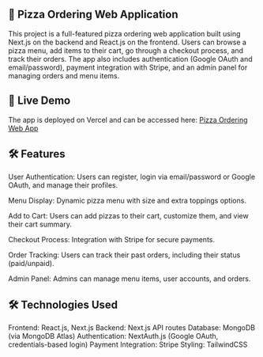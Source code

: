 ## 🍕 Pizza Ordering Web Application

This project is a full-featured pizza ordering web application built using Next.js on the backend and React.js on the frontend. Users can browse a pizza menu, add items to their cart, go through a checkout process, and track their orders. The app also includes authentication (Google OAuth and email/password), payment integration with Stripe, and an admin panel for managing orders and menu items.

## 🚀 Live Demo

The app is deployed on Vercel and can be accessed here:
[Pizza Ordering Web App](https://pizza-ordering-myatshoonleis-projects.vercel.app/)

## 🛠️ Features

User Authentication: Users can register, login via email/password or Google OAuth, and manage their profiles.

Menu Display: Dynamic pizza menu with size and extra toppings options.

Add to Cart: Users can add pizzas to their cart, customize them, and view their cart summary.

Checkout Process: Integration with Stripe for secure payments.

Order Tracking: Users can track their past orders, including their status (paid/unpaid).

Admin Panel: Admins can manage menu items, user accounts, and orders.

## 🛠️ Technologies Used
Frontend: React.js, Next.js
Backend: Next.js API routes
Database: MongoDB (via MongoDB Atlas)
Authentication: NextAuth.js (Google OAuth, credentials-based login)
Payment Integration: Stripe
Styling: TailwindCSS
